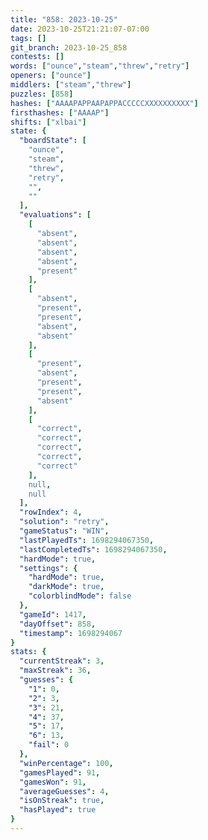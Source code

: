 ```yaml
---
title: "858: 2023-10-25"
date: 2023-10-25T21:21:07-07:00
tags: []
git_branch: 2023-10-25_858
contests: []
words: ["ounce","steam","threw","retry"]
openers: ["ounce"]
middlers: ["steam","threw"]
puzzles: [858]
hashes: ["AAAAPAPPAAPAPPACCCCCXXXXXXXXXX"]
firsthashes: ["AAAAP"]
shifts: ["xlbai"]
state: {
  "boardState": [
    "ounce",
    "steam",
    "threw",
    "retry",
    "",
    ""
  ],
  "evaluations": [
    [
      "absent",
      "absent",
      "absent",
      "absent",
      "present"
    ],
    [
      "absent",
      "present",
      "present",
      "absent",
      "absent"
    ],
    [
      "present",
      "absent",
      "present",
      "present",
      "absent"
    ],
    [
      "correct",
      "correct",
      "correct",
      "correct",
      "correct"
    ],
    null,
    null
  ],
  "rowIndex": 4,
  "solution": "retry",
  "gameStatus": "WIN",
  "lastPlayedTs": 1698294067350,
  "lastCompletedTs": 1698294067350,
  "hardMode": true,
  "settings": {
    "hardMode": true,
    "darkMode": true,
    "colorblindMode": false
  },
  "gameId": 1417,
  "dayOffset": 858,
  "timestamp": 1698294067
}
stats: {
  "currentStreak": 3,
  "maxStreak": 36,
  "guesses": {
    "1": 0,
    "2": 3,
    "3": 21,
    "4": 37,
    "5": 17,
    "6": 13,
    "fail": 0
  },
  "winPercentage": 100,
  "gamesPlayed": 91,
  "gamesWon": 91,
  "averageGuesses": 4,
  "isOnStreak": true,
  "hasPlayed": true
}
---
```

<!-- more -->
